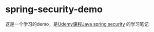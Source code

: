 # spring-security-demo
这是一个学习的demo，是[Udemy课程Java spring security](https://thoughtworks.udemy.com/course/how-to-use-spring-security-to-secure-your-java-applications/learn/lecture/1939896#reviews) 的学习笔记
